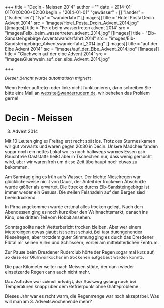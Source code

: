 +++
title = "Decin - Meissen 2014"
author = ""
date = 2014-01-01T01:00:00+02:00
begin = "2014-01-01"
"gewässer" = []
"länder" = ["tschechien"]
"typ" = "wanderfahrt"
[[images]]
title = "Hotel Posta Decin Advent 2014"
src = "images/Hotel_Posta_Decin_Advent_2014.jpg"
[[images]]
title = "Felix beim wassertreten advent 2014"
src = "images/Felix_beim_wassertreten_advent_2014.jpg"
[[images]]
title = "Elb-Sandsteingebirge Adventswanderfahrt 2014"
src = "images/Elb-Sandsteingebirge_Adventswanderfahrt_2014.jpg"
[[images]]
title = "auf der Elbe Advent 2014"
src = "images/auf_der_Elbe_Advent_2014.jpg"
[[images]]
title = "Gluehwein auf der elbe Advent 2014"
src = "images/Gluehwein_auf_der_elbe_Advent_2014.jpg"

+++


*Dieser Bericht wurde automatisch migriert*

Wenn Fehler auftreten oder links nicht funktionieren, dann schreiben Sie bitte eine Mail an website@wanderrudern.de, wir beheben das Problem gerne!



# Decin - Meissen


3. Advent 2014

Mit 10 Leuten ging es Freitag erst recht spät los. Trotz des Sturmes kamen wir gut vorwärts und waren gegen 20:30 in Decin. Unsere Mädchen fanden sogar noch ein nettes Lokal wo es noch halbwegs warmes Essen gab. Rauchfreie Gaststätte heißt aber in Tschechien nur, dass wenig geraucht wird, aber wir waren froh um diese Zeit überhaupt noch etwas zu bekommen.

Am Samstag ging es früh aufs Wasser. Der leichte Nieselregen war glücklicherweise nicht von Dauer, der Anteil der trockenen Abschnitte wurde größer als erwartet. Die Strecke durchs Elb-Sandsteingebirge ist immer wieder ein Genuss. Die steilen Felsnadeln auf den Bergen sind beeindruckend.

In Pirna angekommen wurde erstmal alles trocken gelegt. Nach dem Abendessen ging es noch kurz über den Weihnachtsmarkt, danach ins Kino, den dritten Teil vom Hobbit ansehen.

Sonntag sollte nach Wetterbericht trocken bleiben. Aber wer einem Meterologen etwas glaubt ist selbst schuld. Bei fast durchgehenden Nieselregen, aber trotzdem guter Stimmung ging es durch das Dresdener Elbtal mit seinen Villen und Schlössern, vorbei am mittelalterlichen Zentrum.

Zur Pause beim Dresdener Ruderclub hörte der Regen sogar mal kurz auf, so dass der Glühweinkocher im trockenen aufgebaut werden konnte.

Die paar Kilometer weiter nach Meissen störte, der dann wieder einsetzende Regen dann auch nicht mehr.

Das Aufladen war schnell erledigt, der Rückweg gelang noch bei Temperaturen knapp über dem Gefrierpunkt ohne Glätteprobleme.

Dieses Jahr war es recht warm, die Regenmenge war noch akzeptabel. Was will man am 3. Adventswochenende mehr?